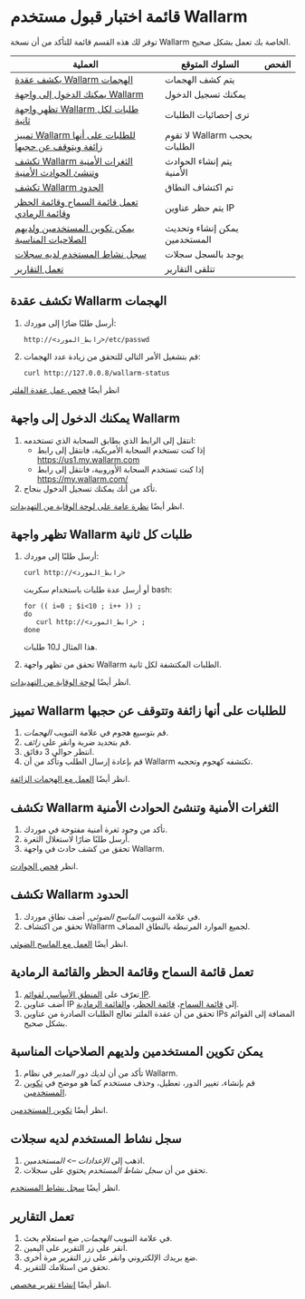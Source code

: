 # قائمة اختبار قبول مستخدم Wallarm

توفر لك هذه القسم قائمة للتأكد من أن نسخة Wallarm الخاصة بك تعمل بشكل صحيح.

| العملية  | السلوك المتوقع | الفحص |
|------------------------------------------------------------------------------------------------------------------------------------------------------------------|---------------------|--------|
| [يكشف عقدة Wallarm الهجمات](#wallarm-node-detects-attacks) | يتم كشف الهجمات | |
| [يمكنك الدخول إلى واجهة Wallarm](#you-can-log-into-the-wallarm-interface) | يمكنك تسجيل الدخول | |
| [تظهر واجهة Wallarm طلبات لكل ثانية](#wallarm-interface-shows-requests-per-second) | ترى إحصائيات الطلبات | |
| [تمييز Wallarm للطلبات على أنها زائفة ويتوقف عن حجبها](#wallarm-marks-requests-as-false-and-stops-blocking-them) | لا تقوم Wallarm بحجب الطلبات | |
| [تكشف Wallarm الثغرات الأمنية وتنشئ الحوادث الأمنية](#wallarm-detects-vulnerabilities-and-creates-security-incidents) | يتم إنشاء الحوادث الأمنية | |
| [تكشف Wallarm الحدود](#wallarm-detects-perimeter) | تم اكتشاف النطاق | |
| [تعمل قائمة السماح وقائمة الحظر وقائمة الرمادي](#ip-allowlisting-denylisting-and-graylisting-work) | يتم حظر عناوين IP | |
| [يمكن تكوين المستخدمين ولديهم الصلاحيات المناسبة](#users-can-be-configured-and-have-proper-access-rights) | يمكن إنشاء وتحديث المستخدمين | |
| [سجل نشاط المستخدم لديه سجلات](#user-activity-log-has-records) | يوجد بالسجل سجلات | |
| [تعمل التقارير](#reporting-works) | تتلقى التقارير | | |


## تكشف عقدة Wallarm الهجمات

1. أرسل طلبًا ضارًا إلى موردك:

   ```
   http://<رابط_المورد>/etc/passwd
   ```

2. قم بتشغيل الأمر التالي للتحقق من زيادة عدد الهجمات:

   ```
   curl http://127.0.0.8/wallarm-status
   ```

انظر أيضًا [فحص عمل عقدة الفلتر](installation-check-operation-en.md)

## يمكنك الدخول إلى واجهة Wallarm

1. انتقل إلى الرابط الذي يطابق السحابة الذي تستخدمه: 
    * إذا كنت تستخدم السحابة الأمريكية، فانتقل إلى رابط <https://us1.my.wallarm.com>
    * إذا كنت تستخدم السحابة الأوروبية، فانتقل إلى رابط <https://my.wallarm.com/>
2. تأكد من أنك يمكنك تسجيل الدخول بنجاح.

انظر أيضًا [نظرة عامة على لوحة الوقاية من التهديدات](../user-guides/dashboards/threat-prevention.md).

## تظهر واجهة Wallarm طلبات كل ثانية

1. أرسل طلبًا إلى موردك:

   ```
   curl http://<رابط_المورد>
   ```

   أو أرسل عدة طلبات باستخدام سكربت bash:

   ```
   for (( i=0 ; $i<10 ; i++ )) ;
   do 
      curl http://<رابط_المورد> ;
   done
   ```

   هذا المثال لـ10 طلبات.

2. تحقق من تظهر واجهة Wallarm الطلبات المكتشفة لكل ثانية.

انظر أيضًا [لوحة الوقاية من التهديدات](../user-guides/dashboards/threat-prevention.md).

## تمييز Wallarm للطلبات على أنها زائفة وتتوقف عن حجبها

1. قم بتوسيع هجوم في علامة التبويب *الهجمات*. 
2. قم بتحديد ضربة وانقر على *زائف*.
3. انتظر حوالي 3 دقائق.
4. قم بإعادة إرسال الطلب وتأكد من أن Wallarm تكتشفه كهجوم وتحجبه.

انظر أيضًا [العمل مع الهجمات الزائفة](../user-guides/events/false-attack.md).

## تكشف Wallarm الثغرات الأمنية وتنشئ الحوادث الأمنية

1. تأكد من وجود ثغرة أمنية مفتوحة في موردك.
2. أرسل طلبًا ضارًا لاستغلال الثغرة.
3. تحقق من كشف حادث في واجهة Wallarm.

انظر [فحص الحوادث](../user-guides/events/check-incident.md).

## تكشف Wallarm الحدود

1. في علامة التبويب *الماسح الضوئي*, أضف نطاق موردك.
2. تحقق من اكتشاف Wallarm لجميع الموارد المرتبطة بالنطاق المضاف.

انظر أيضًا [العمل مع الماسح الضوئي](../user-guides/scanner.md).

## تعمل قائمة السماح وقائمة الحظر والقائمة الرمادية

1. تعرّف على [المنطق الأساسي لقوائم IP](../user-guides/ip-lists/overview.md).
2. أضف عناوين IP إلى [قائمة السماح](../user-guides/ip-lists/overview.md)، [قائمة الحظر](../user-guides/ip-lists/overview.md)، و[القائمة الرمادية](../user-guides/ip-lists/overview.md).
3. تحقق من أن عقدة الفلتر تعالج الطلبات الصادرة من عناوين IPs المضافة إلى القوائم بشكل صحيح.

## يمكن تكوين المستخدمين ولديهم الصلاحيات المناسبة

1. تأكد من أن لديك دور *المدير* في نظام Wallarm.
2. قم بإنشاء، تغيير الدور، تعطيل، وحذف مستخدم كما هو موضح في [تكوين المستخدمين](../user-guides/settings/users.md).

انظر أيضًا [تكوين المستخدمين](../user-guides/settings/users.md).

## سجل نشاط المستخدم لديه سجلات

1. اذهب إلى *الإعدادات* –> *المستخدمين*.
2. تحقق من أن *سجل نشاط المستخدم* يحتوي على سجلات.

انظر أيضًا [سجل نشاط المستخدم](../user-guides/settings/audit-log.md).

## تعمل التقارير

1. في علامة التبويب *الهجمات*, ضع استعلام بحث.
2. انقر على زر التقرير على اليمين.
3. ضع بريدك الإلكتروني وانقر على زر التقرير مرة أخرى.
5. تحقق من استلامك للتقرير.

انظر أيضًا [إنشاء تقرير مخصص](../user-guides/search-and-filters/custom-report.md).